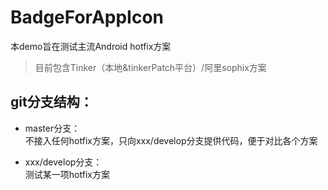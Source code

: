 # BadgeForAppIcon

本demo旨在测试主流Android hotfix方案</br>
> 目前包含Tinker（本地&tinkerPatch平台）/阿里sophix方案</br>

## git分支结构：</br>
* master分支：</br>
  不接入任何hotfix方案，只向xxx/develop分支提供代码，便于对比各个方案</br>

* xxx/develop分支：</br>
  测试某一项hotfix方案</br>
